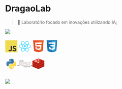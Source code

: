 # DragaoLab
> 🚀 Laboratório focado em inovações utilizando IA;

<div>
  <a href="https://github.com/DragaoLab">
  <img height="160em" src="https://github-readme-stats-eight-henna.vercel.app/api?username=DragaoLab&show_icons=true&theme=nord&include_all_commits=true&count_private=true"/>
</div>
    
<div style="display: inline_block"><br>
  <img align="center" alt="Let-JavaScript" height="40" width="40" src="https://raw.githubusercontent.com/devicons/devicon/master/icons/javascript/javascript-original.svg">
  <img align="center" alt="Let-React" height="40" width="40" src="https://raw.githubusercontent.com/devicons/devicon/master/icons/react/react-original.svg">
  <img align="center" alt="Let-HTML5" height="40" width="40" src="https://raw.githubusercontent.com/devicons/devicon/master/icons/html5/html5-original.svg">
  <img align="center" alt="Let-CSS3" height="40" width="40" src="https://raw.githubusercontent.com/devicons/devicon/master/icons/css3/css3-original.svg">
</div>

<div style="display: inline_block"><br>
  <img align="center" alt="Let-Python" height="40" width="40" src="https://raw.githubusercontent.com/devicons/devicon/master/icons/python/python-original.svg">
  <img align="center" alt="Let-DjangoREST" height="40" width="40" src="https://raw.githubusercontent.com/devicons/devicon/master/icons/djangorest/djangorest-original.svg">
  <img align="center" alt="Let-REDIS" height="40" width="40" src="https://raw.githubusercontent.com/devicons/devicon/master/icons/redis/redis-original.svg">
</div>
  
##

<div>
   
   <a href="https://www.instagram.com/profraimundovalter" target="_blank"><img src="https://img.shields.io/badge/-Instagram-3CB371?style=for-the-badge&logo=instagram&logoColor=white" target="_blank"></a>
     
</div>

